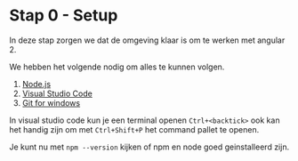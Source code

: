 # Stap 0 - Setup
In deze stap zorgen we dat de omgeving klaar is om te werken met angular 2.

We hebben het volgende nodig om alles te kunnen volgen.

1. [Node.js](https://nodejs.org/en/download/)
2. [Visual Studio Code](https://code.visualstudio.com/download)
3. [Git for windows](https://git-scm.com/download/win)

In visual studio code kun je een terminal openen `Ctrl+<backtick>` ook kan het handig zijn om met `Ctrl+Shift+P` het command pallet te openen.

Je kunt nu met `npm --version` kijken of npm en node goed geinstalleerd zijn.

